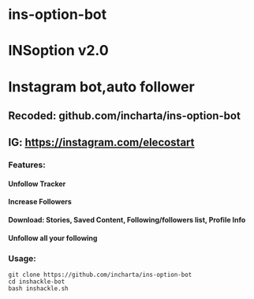 # ins-option-bot
# INSoption v2.0
# Instagram bot,auto follower
## Recoded: github.com/incharta/ins-option-bot
## IG: https://instagram.com/elecostart

### Features:
#### Unfollow Tracker
#### Increase Followers
#### Download: Stories, Saved Content, Following/followers list, Profile Info
#### Unfollow all your following


### Usage:
```
git clone https://github.com/incharta/ins-option-bot
cd inshackle-bot
bash inshackle.sh
```
